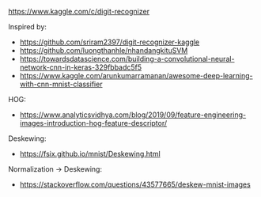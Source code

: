 https://www.kaggle.com/c/digit-recognizer

Inspired by:
- https://github.com/sriram2397/digit-recognizer-kaggle
- https://github.com/luongthanhle/nhandangkituSVM
- https://towardsdatascience.com/building-a-convolutional-neural-network-cnn-in-keras-329fbbadc5f5
- https://www.kaggle.com/arunkumarramanan/awesome-deep-learning-with-cnn-mnist-classifier

HOG:
- https://www.analyticsvidhya.com/blog/2019/09/feature-engineering-images-introduction-hog-feature-descriptor/

Deskewing:
- https://fsix.github.io/mnist/Deskewing.html

Normalization -> Deskewing:
- https://stackoverflow.com/questions/43577665/deskew-mnist-images
